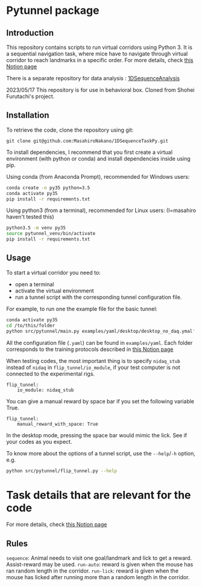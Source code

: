 # Pytunnel package


## Introduction

This repository contains scripts to run virtual corridors using Python 3. It is a sequential navigation task, where mice have to navigate through virtual corridor to reach landmarks in a specific order.
For more details, check [this Notion page](https://polyester-hound-854.notion.site/Training-protocols-74a76e8f2c1f40a1b6cd5f65401adc66?pvs=4)

There is a separate repository for data analysis : [1DSequenceAnalysis](https://github.com/MasahiroNakano/1DSequenceAnalysis)

2023/05/17
This repository is for use in behavioral box.
Cloned from Shohei Furutachi's project.

## Installation

To retrieve the code, clone the repository using git:
```
git clone git@github.com:MasahiroNakano/1DSequenceTaskPy.git
```

To install dependencies, I recommend that you first create a virtual
environment (with python or conda) and install dependencies inside using pip.

Using conda (from Anaconda Prompt), recommended for Windows users:
```bash
conda create -n py35 python=3.5
conda activate py35
pip install -r requirements.txt
```

Using python3 (from a terminal), recommended for Linux users: (I=masahiro haven't tested this)
```bash
python3.5 -m venv py35
source pytunnel_venv/bin/activate
pip install -r requirements.txt
```

## Usage

To start a virtual corridor you need to:
- open a terminal
- activate the virtual environment
- run a tunnel script with the corresponding tunnel configuration file.

For example, to run one the example file for the basic tunnel:
```bash
conda activate py35
cd /to/this/folder
python src/pytunnel/main.py examples/yaml/desktop/desktop_no_daq.ymal'
```

All the configuration file (`.yaml`) can be found in `examples/yaml`. Each folder corresponds to the training protocols described in [this Notion page](https://polyester-hound-854.notion.site/Training-protocols-74a76e8f2c1f40a1b6cd5f65401adc66?pvs=4)

When testing codes, the most important thing is to specify `nidaq_stub` instead of `nidaq` in `flip_tunnel/io_module`, if your test computer is not connected to the experimental rigs.

```
flip_tunnel:
    io_module: nidaq_stub
```

You can give a manual reward by space bar if you set the following variable True.
```
flip_tunnel:
    manual_reward_with_space: True
```
In the desktop mode, pressing the space bar would mimic the lick. See if your codes as you expect.

To know more about the options of a tunnel script, use the `--help`/`-h` option, e.g.
```bash
python src/pytunnel/flip_tunnel.py --help
```

# Task details that are relevant for the code
For more details, check [this Notion page](https://polyester-hound-854.notion.site/Training-protocols-74a76e8f2c1f40a1b6cd5f65401adc66?pvs=4)

## Rules
`sequence`: Animal needs to visit one goal/landmark and lick to get a reward. Assist-reward may be used.
`run-auto`: reward is given when the mouse has ran random length in the corridor.
`run-lick`: reward is given when the mouse has licked after running more than a random length in the corridor.